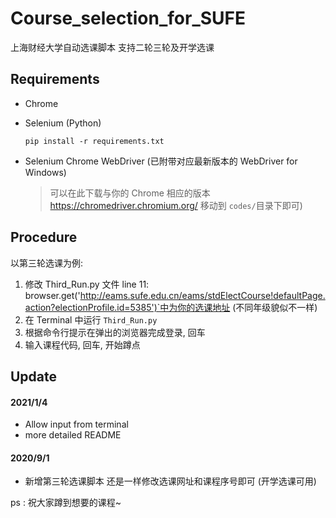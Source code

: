 # Course_selection_for_SUFE
上海财经大学自动选课脚本 支持二轮三轮及开学选课

## Requirements

- Chrome 

- Selenium (Python)

  ```
  pip install -r requirements.txt
  ```

- Selenium Chrome WebDriver (已附带对应最新版本的 WebDriver for Windows)

  > 可以在此下载与你的 Chrome 相应的版本 https://chromedriver.chromium.org/ 移动到 `codes/`目录下即可)

## Procedure

以第三轮选课为例: 

1. 修改 Third_Run.py 文件 line 11: browser.get('http://eams.sufe.edu.cn/eams/stdElectCourse!defaultPage.action?electionProfile.id=5385')`中为你的选课地址 (不同年级貌似不一样)
2. 在 Terminal 中运行 `Third_Run.py`
3. 根据命令行提示在弹出的浏览器完成登录, 回车
4. 输入课程代码, 回车, 开始蹲点

## Update 

#### 2021/1/4

- Allow input from terminal 
- more detailed README 

#### 2020/9/1

- 新增第三轮选课脚本 还是一样修改选课网址和课程序号即可 (开学选课可用)

ps : 祝大家蹲到想要的课程~


